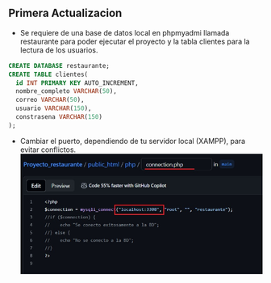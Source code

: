 ## Primera Actualizacion
- Se requiere de una base de datos local en phpmyadmi llamada restaurante para poder ejecutar el proyecto y la tabla clientes para la lectura de los usuarios.
```sql
CREATE DATABASE restaurante;
CREATE TABLE clientes(
  id INT PRIMARY KEY AUTO_INCREMENT,
  nombre_completo VARCHAR(50),
  correo VARCHAR(50),
  usuario VARCHAR(150),
  constrasena VARCHAR(150)
);
```
- Cambiar el puerto, dependiendo de tu servidor local (XAMPP), para evitar conflictos.
![Cambiar puerto](puerto_mysql.jpg)
